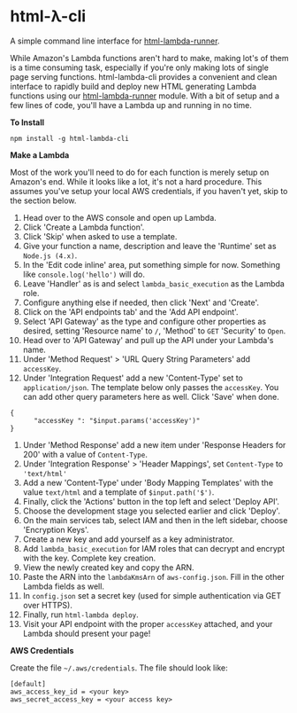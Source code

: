 # html-**λ**-cli

A simple command line interface for [html-lambda-runner](https://github.com/salsify/html-lambda-runner).

While Amazon's Lambda functions aren't hard to make, making lot's of them is a time consuming task, especially if you're only making lots of single page serving functions. html-lambda-cli provides a convenient and clean interface to rapidly build and deploy new HTML generating Lambda functions using our [html-lambda-runner](https://github.com/salsify/html-lambda-runner) module. With a bit of setup and a few lines of code, you'll have a Lambda up and running in no time.

**To Install**

```npm install -g html-lambda-cli```

**Make a Lambda**

Most of the work you'll need to do for each function is merely setup on Amazon's end. While it looks like a lot, it's not a hard procedure. This assumes you've setup your local AWS credentials, if you haven't yet, skip to the section below.

1. Head over to the AWS console and open up Lambda.
1. Click 'Create a Lambda function'.
1. Click 'Skip' when asked to use a template.
1. Give your function a name, description and leave the 'Runtime' set as `Node.js (4.x)`.
1. In the 'Edit code inline' area, put something simple for now. Something like `console.log('hello')` will do.
1. Leave 'Handler' as is and select `lambda_basic_execution` as the Lambda role.
1. Configure anything else if needed, then click 'Next' and 'Create'.
1. Click on the 'API endpoints tab' and the 'Add API endpoint'.
1. Select 'API Gateway' as the type and configure other properties as desired, setting 'Resource name' to `/`, 'Method' to `GET` 'Security' to `Open`.
1. Head over to 'API Gateway' and pull up the API under your Lambda's name.
1. Under 'Method Request' > 'URL Query String Parameters' add `accessKey`.
1. Under 'Integration Request' add a new 'Content-Type' set to `application/json`. The template below only passes the `accessKey`. You can add other query parameters here as well. Click 'Save' when done.

  ```
  {
	    "accessKey ": "$input.params('accessKey')"
  }
  ```
1. Under 'Method Response' add a new item under 'Response Headers for 200' with a value of `Content-Type`.
1. Under 'Integration Response' > 'Header Mappings', set `Content-Type` to `'text/html'`
1. Add a new 'Content-Type' under 'Body Mapping Templates' with the value `text/html` and a template of `$input.path('$')`.
1. Finally, click the 'Actions' button in the top left and select 'Deploy API'.
1. Choose the development stage you selected earlier and click 'Deploy'.
1. On the main services tab, select IAM and then in the left sidebar, choose 'Encryption Keys'.
1. Create a new key and add yourself as a key administrator.
1. Add `lambda_basic_execution` for IAM roles that can decrypt and encrypt with the key. Complete key creation.
1. View the newly created key and copy the ARN.
1. Paste the ARN into the `lambdaKmsArn` of `aws-config.json`. Fill in the other Lambda fields as well.
1. In `config.json` set a secret key (used for simple authentication via GET over HTTPS).
1. Finally, run `html-lambda deploy`.
1. Visit your API endpoint with the proper `accessKey` attached, and your Lambda should present your page!

**AWS Credentials**

Create the file `~/.aws/credentials`. The file should look like:

```
[default]
aws_access_key_id = <your key>
aws_secret_access_key = <your access key>
```

